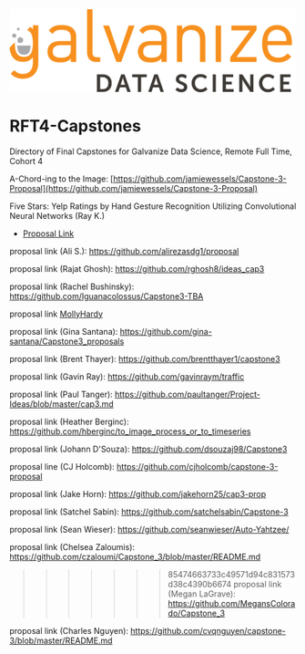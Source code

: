 ![galvanize_logo](images/logo.png)

# RFT4-Capstones

Directory of Final Capstones for Galvanize Data Science, Remote Full Time, Cohort 4

A-Chord-ing to the Image: [https://github.com/jamiewessels/Capstone-3-Proposal](https://github.com/jamiewessels/Capstone-3-Proposal)

Five Stars: Yelp Ratings by Hand Gesture Recognition Utilizing Convolutional Neural Networks (Ray K.)

- [Proposal Link](https://github.com/AstroPigLatin/five_stars/blob/master/proposal.md)

proposal link (Ali S.): https://github.com/alirezasdg1/proposal

proposal link (Rajat Ghosh): https://github.com/rghosh8/ideas_cap3

proposal link (Rachel Bushinsky):
https://github.com/Iguanacolossus/Capstone3-TBA

proposal link [MollyHardy](https://github.com/mollyincali/tempname_capstone3)

proposal link (Gina Santana): https://github.com/gina-santana/Capstone3_proposals 

proposal link (Brent Thayer): https://github.com/brentthayer1/capstone3

proposal link (Gavin Ray): https://github.com/gavinraym/traffic

proposal link (Paul Tanger): https://github.com/paultanger/Project-Ideas/blob/master/cap3.md

proposal link (Heather Berginc): https://github.com/hberginc/to_image_process_or_to_timeseries

proposal link (Johann D'Souza): https://github.com/dsouzaj98/Capstone3

proposal line (CJ Holcomb): https://github.com/cjholcomb/capstone-3-proposal

proposal link (Jake Horn): https://github.com/jakehorn25/cap3-prop

proposal link (Satchel Sabin): https://github.com/satchelsabin/Capstone-3

proposal link (Sean Wieser): https://github.com/seanwieser/Auto-Yahtzee/

proposal link (Chelsea Zaloumis): https://github.com/czaloumi/Capstone_3/blob/master/README.md
>>>>>>> 85474663733c49571d94c831573d38c4390b6674
proposal link (Megan LaGrave): https://github.com/MegansColorado/Capstone_3

proposal link (Charles Nguyen): https://github.com/cvqnguyen/capstone-3/blob/master/README.md
